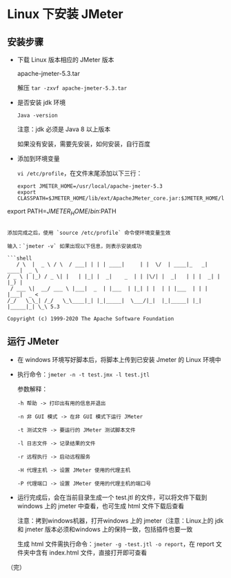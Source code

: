 # Linux 下安装 JMeter 

## 安装步骤

+ 下载 Linux 版本相应的 JMeter 版本

  apache-jmeter-5.3.tar

  解压 `tar -zxvf apache-jmeter-5.3.tar`

+ 是否安装 jdk 环境

  `Java -version` 

  注意：jdk 必须是 Java 8 以上版本

  如果没有安装，需要先安装，如何安装，自行百度

+ 添加到环境变量

  `vi /etc/profile`，在文件末尾添加以下三行：

  ```shell
  export JMETER_HOME=/usr/local/apache-jmeter-5.3
  export CLASSPATH=$JMETER_HOME/lib/ext/ApacheJMeter_core.jar:$JMETER_HOME/lib/jorphan.jar:$CLASSPATH
export PATH=$JMETER_HOME/bin:$PATH
  ```

  添加完成之后，使用 `source /etc/profile` 命令使环境变量生效
  
  输入：`jmeter -v` 如果出现以下信息，则表示安装成功
  
  ```shell
     / \  |  _ \ / \  / ___| | | | ____|     | |  \/  | ____|_   _| ____|  _ \
  / _ \ | |_) / _ \| |   | |_| |  _|    _  | | |\/| |  _|   | | |  _| | |_) |
   / ___ \|  __/ ___ \ |___|  _  | |___  | |_| | |  | | |___  | | | |___|  _ <
/_/   \_\_| /_/   \_\____|_| |_|_____|  \___/|_|  |_|_____| |_| |_____|_| \_\ 5.3
  
Copyright (c) 1999-2020 The Apache Software Foundation
  ```

  
  
  ## 运行 JMeter
  
  + 在 windows 环境写好脚本后，将脚本上传到已安装 Jmeter 的 Linux 环境中
  
  + 执行命令：`jmeter -n -t test.jmx -l test.jtl` 
  
    参数解释：
  
    ```shell
    -h 帮助 -> 打印出有用的信息并退出
    
    -n 非 GUI 模式 -> 在非 GUI 模式下运行 JMeter
    
    -t 测试文件 -> 要运行的 JMeter 测试脚本文件
    
    -l 日志文件 -> 记录结果的文件
    
    -r 远程执行 -> 启动远程服务
    
    -H 代理主机 -> 设置 JMeter 使用的代理主机
    
    -P 代理端口 -> 设置 JMeter 使用的代理主机的端口号
    ```
  
  + 运行完成后，会在当前目录生成一个 test.jtl 的文件，可以将文件下载到 windows 上的 jmeter 中查看，也可生成 html 文件下载后查看
  
    注意：拷到windows机器，打开windows 上的 jmeter（注意：Linux上的 jdk 和 jmeter 版本必须和windows 上的保持一致，包括插件也要一致 
  
    生成 html 文件需执行命令：`jmeter -g -test.jtl -o report`，在 report 文件夹中含有 index.html 文件，直接打开即可查看
  
  （完）